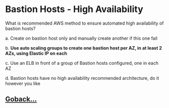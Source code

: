 # Bastion Hosts - High Availability

What is recommended AWS method to ensure automated high availability of bastion hosts?

a. Create on bastion host only and manually create another if this one fail

b. **Use auto scaling groups to create one bastion host per AZ, in at least 2 AZs, using Elastic IP on each**

c. Use an ELB in front of a group of Bastion hosts configured, one in each AZ

d. Bastion hosts have no high availability recommended architecture, do it however you like

## [Goback...](./index.md)